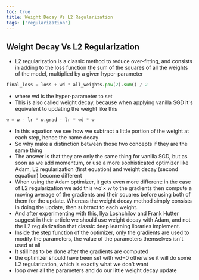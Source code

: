 ```yaml
---
toc: true
title: Weight Decay Vs L2 Regularization
tags: ['regularization']
---
```


## Weight Decay Vs L2 Regularization
- L2 regularization is a classic method to reduce over-fitting, and consists in adding to the loss function the sum of the squares of all the weights of the model, multiplied by a given hyper-parameter
```python
final_loss = loss + wd * all_weights.pow(2).sum() / 2
```
- where wd is the hyper-parameter to set
- This is also called weight decay, because when applying vanilla SGD it's equivalent to updating the weight like this
```python
w = w - lr * w.grad - lr * wd * w
```
- In this equation we see how we subtract a little portion of the weight at each step, hence the name decay
- So why make a distinction between those two concepts if they are the same thing
- The answer is that they are only the same thing for vanilla SGD, but as soon as we add momentum, or use a more sophisticated optimizer like Adam, L2 regularization (first equation) and weight decay (second equation) become different
- When using the Adam optimizer, it gets even more different: in the case of L2 regularization we add this $wd\times w$ to the gradients then compute a moving average of the gradients and their squares before using both of them for the update. Whereas the weight decay method simply consists in doing the update, then subtract to each weight.
- And after experimenting with this, Ilya Loshchilov and Frank Hutter suggest in their article we should use weight decay with Adam, and not the L2 regularization that classic deep learning libraries implement.
- Inside the step function of the optimizer, only the gradients are used to modify the parameters, the value of the parameters themselves isn't used at all
- It still has to be done after the gradients are computed
- the optimizer should have been set with wd=0 otherwise it will do some L2 regularization, which is exactly what we don't want
- loop over all the parameters and do our little weight decay update



